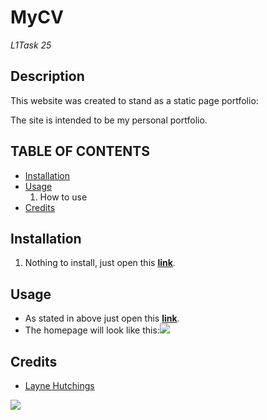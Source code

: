 # MyCV
*L1Task 25*

## Description

This website was created to stand as a static page portfolio:

The site is intended to be my personal portfolio.

## TABLE OF CONTENTS
- [Installation](#installation)
- [Usage](#usage)
  1. How to use
- [Credits](#credits)

## Installation
1. Nothing to install, just open this <a target="_blank" href="https://layne74.github.io/MyCV/">**link**</a>.

## Usage
- As stated in above just open this <a target="_blank" href="https://layne74.github.io/MyCV/">**link**</a>.
- The homepage will look like this:<img src="https://i.imgur.com/XSVt4L4.png">

## Credits
- <a href="https://github.com/layne74">Layne Hutchings</a>
<img src="https://avatars3.githubusercontent.com/u/68440534?s=96&v=4">
